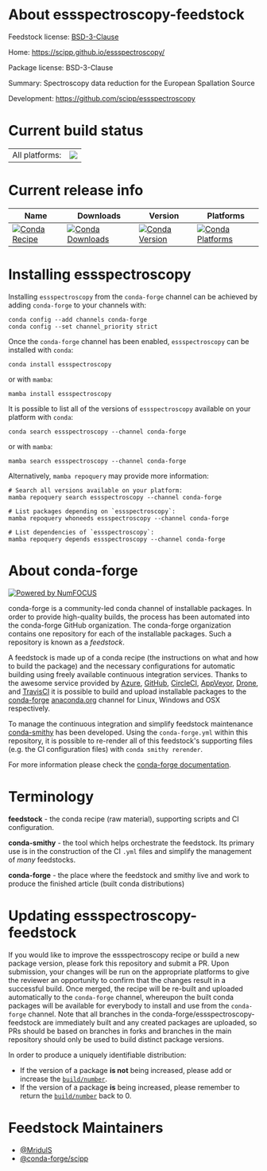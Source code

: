 About essspectroscopy-feedstock
===============================

Feedstock license: [BSD-3-Clause](https://github.com/conda-forge/essspectroscopy-feedstock/blob/main/LICENSE.txt)

Home: https://scipp.github.io/essspectroscopy/

Package license: BSD-3-Clause

Summary: Spectroscopy data reduction for the European Spallation Source

Development: https://github.com/scipp/essspectroscopy

Current build status
====================


<table><tr><td>All platforms:</td>
    <td>
      <a href="https://dev.azure.com/conda-forge/feedstock-builds/_build/latest?definitionId=26254&branchName=main">
        <img src="https://dev.azure.com/conda-forge/feedstock-builds/_apis/build/status/essspectroscopy-feedstock?branchName=main">
      </a>
    </td>
  </tr>
</table>

Current release info
====================

| Name | Downloads | Version | Platforms |
| --- | --- | --- | --- |
| [![Conda Recipe](https://img.shields.io/badge/recipe-essspectroscopy-green.svg)](https://anaconda.org/conda-forge/essspectroscopy) | [![Conda Downloads](https://img.shields.io/conda/dn/conda-forge/essspectroscopy.svg)](https://anaconda.org/conda-forge/essspectroscopy) | [![Conda Version](https://img.shields.io/conda/vn/conda-forge/essspectroscopy.svg)](https://anaconda.org/conda-forge/essspectroscopy) | [![Conda Platforms](https://img.shields.io/conda/pn/conda-forge/essspectroscopy.svg)](https://anaconda.org/conda-forge/essspectroscopy) |

Installing essspectroscopy
==========================

Installing `essspectroscopy` from the `conda-forge` channel can be achieved by adding `conda-forge` to your channels with:

```
conda config --add channels conda-forge
conda config --set channel_priority strict
```

Once the `conda-forge` channel has been enabled, `essspectroscopy` can be installed with `conda`:

```
conda install essspectroscopy
```

or with `mamba`:

```
mamba install essspectroscopy
```

It is possible to list all of the versions of `essspectroscopy` available on your platform with `conda`:

```
conda search essspectroscopy --channel conda-forge
```

or with `mamba`:

```
mamba search essspectroscopy --channel conda-forge
```

Alternatively, `mamba repoquery` may provide more information:

```
# Search all versions available on your platform:
mamba repoquery search essspectroscopy --channel conda-forge

# List packages depending on `essspectroscopy`:
mamba repoquery whoneeds essspectroscopy --channel conda-forge

# List dependencies of `essspectroscopy`:
mamba repoquery depends essspectroscopy --channel conda-forge
```


About conda-forge
=================

[![Powered by
NumFOCUS](https://img.shields.io/badge/powered%20by-NumFOCUS-orange.svg?style=flat&colorA=E1523D&colorB=007D8A)](https://numfocus.org)

conda-forge is a community-led conda channel of installable packages.
In order to provide high-quality builds, the process has been automated into the
conda-forge GitHub organization. The conda-forge organization contains one repository
for each of the installable packages. Such a repository is known as a *feedstock*.

A feedstock is made up of a conda recipe (the instructions on what and how to build
the package) and the necessary configurations for automatic building using freely
available continuous integration services. Thanks to the awesome service provided by
[Azure](https://azure.microsoft.com/en-us/services/devops/), [GitHub](https://github.com/),
[CircleCI](https://circleci.com/), [AppVeyor](https://www.appveyor.com/),
[Drone](https://cloud.drone.io/welcome), and [TravisCI](https://travis-ci.com/)
it is possible to build and upload installable packages to the
[conda-forge](https://anaconda.org/conda-forge) [anaconda.org](https://anaconda.org/)
channel for Linux, Windows and OSX respectively.

To manage the continuous integration and simplify feedstock maintenance
[conda-smithy](https://github.com/conda-forge/conda-smithy) has been developed.
Using the ``conda-forge.yml`` within this repository, it is possible to re-render all of
this feedstock's supporting files (e.g. the CI configuration files) with ``conda smithy rerender``.

For more information please check the [conda-forge documentation](https://conda-forge.org/docs/).

Terminology
===========

**feedstock** - the conda recipe (raw material), supporting scripts and CI configuration.

**conda-smithy** - the tool which helps orchestrate the feedstock.
                   Its primary use is in the construction of the CI ``.yml`` files
                   and simplify the management of *many* feedstocks.

**conda-forge** - the place where the feedstock and smithy live and work to
                  produce the finished article (built conda distributions)


Updating essspectroscopy-feedstock
==================================

If you would like to improve the essspectroscopy recipe or build a new
package version, please fork this repository and submit a PR. Upon submission,
your changes will be run on the appropriate platforms to give the reviewer an
opportunity to confirm that the changes result in a successful build. Once
merged, the recipe will be re-built and uploaded automatically to the
`conda-forge` channel, whereupon the built conda packages will be available for
everybody to install and use from the `conda-forge` channel.
Note that all branches in the conda-forge/essspectroscopy-feedstock are
immediately built and any created packages are uploaded, so PRs should be based
on branches in forks and branches in the main repository should only be used to
build distinct package versions.

In order to produce a uniquely identifiable distribution:
 * If the version of a package **is not** being increased, please add or increase
   the [``build/number``](https://docs.conda.io/projects/conda-build/en/latest/resources/define-metadata.html#build-number-and-string).
 * If the version of a package **is** being increased, please remember to return
   the [``build/number``](https://docs.conda.io/projects/conda-build/en/latest/resources/define-metadata.html#build-number-and-string)
   back to 0.

Feedstock Maintainers
=====================

* [@MridulS](https://github.com/MridulS/)
* [@conda-forge/scipp](https://github.com/orgs/conda-forge/teams/scipp/)

